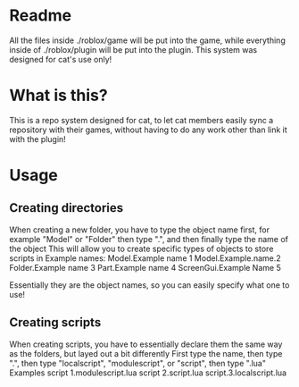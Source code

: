 # Readme
All the files inside ./roblox/game will be put into the game, while everything inside of ./roblox/plugin will be put into the plugin.
This system was designed for cat's use only!

# What is this?
This is a repo system designed for cat, to let cat members easily sync a repository with their games, without having to do any work
other than link it with the plugin!

# Usage
## Creating directories
When creating a new folder, you have to type the object name first, for example "Model" or "Folder" then type ".", and then finally type the name of the object
This will allow you to create specific types of objects to store scripts in
Example names:
Model.Example name 1
Model.Example.name.2
Folder.Example name 3
Part.Example name 4
ScreenGui.Example Name 5

Essentially they are the object names, so you can easily specify what one to use!

## Creating scripts
When creating scripts, you have to essentially declare them the same way as the folders, but layed out a bit differently
First type the name, then type ".", then type "localscript", "modulescript", or "script", then type ".lua"
Examples
script 1.modulescript.lua
script 2.script.lua
script.3.localscript.lua